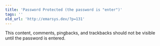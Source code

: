```yaml
---
title: 'Password Protected (the password is "enter")'
tags: ''
old_url: 'http://emarsys.dev/?p=131'
---
```


This content, comments, pingbacks, and trackbacks should not be visible until the password is entered.